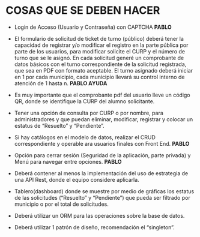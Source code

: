 # COSAS QUE SE DEBEN HACER

- Login de Acceso (Usuario y Contraseña) con CAPTCHA **PABLO**
- El formulario de solicitud de ticket de turno (público) deberá tener la capacidad de registrar y/o modificar el registro en la parte pública por parte de los usuarios, para modificar solicite el CURP y el número de turno que se le asignó. En cada solicitud generé un comprobante de datos básicos con el turno correspondiente de la solicitud registrada, que sea en PDF con formato aceptable. El turno asignado deberá iniciar en 1 por cada municipio, cada municipio llevará su control interno de atención de 1 hasta n. **PABLO AYUDA**

- Es muy importante que el comprobante pdf del usuario lleve un código QR, donde se identifique la CURP del alumno solicitante.

- Tener una opción de consulta por CURP o por nombre, para administradores y que puedan eliminar, modificar, registrar y colocar un estatus de “Resuelto” y “Pendiente”.

- Si hay catálogos en el modelo de datos, realizar el CRUD correspondiente y operable ara usuarios finales con Front End. **PABLO**

- Opción para cerrar sesión (Seguridad de la aplicación, parte privada) y Menú para navegar entre opciones. **PABLO**

- Deberá contener al menos la implementación del uso de estrategia de una API Rest, donde el equipo considere aplicarla.

- Tablero(dashboard) donde se muestre por medio de gráficas los estatus de las solicitudes (“Resuelto” y “Pendiente”) que pueda ser filtrado por municipio o por el total de solicitudes.

- Deberá utilizar un ORM para las operaciones sobre la base de datos.

- Deberá utilizar 1 patrón de diseño, recomendación el “singleton”.